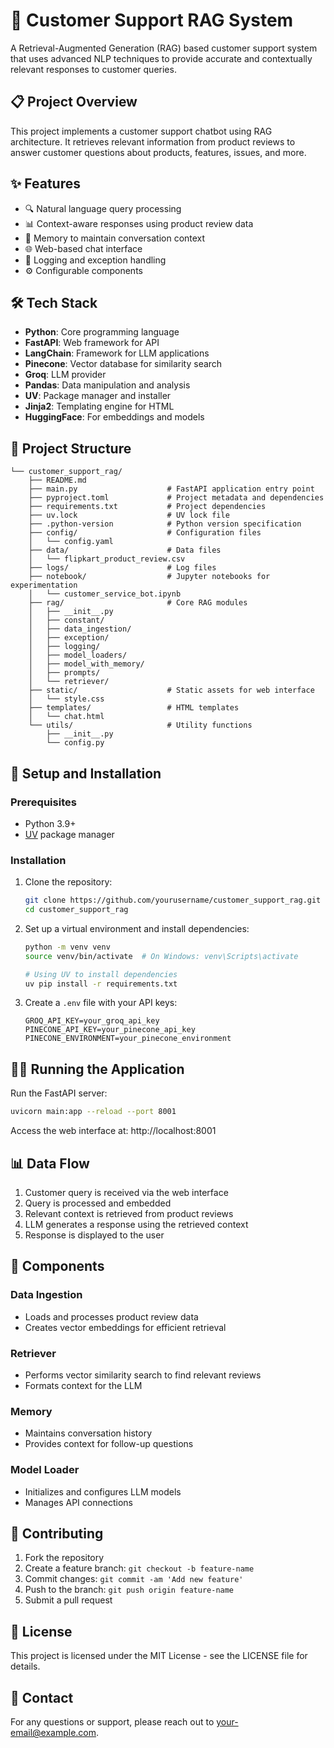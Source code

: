 # 🤖 Customer Support RAG System

A Retrieval-Augmented Generation (RAG) based customer support system that uses advanced NLP techniques to provide accurate and contextually relevant responses to customer queries.

## 📋 Project Overview

This project implements a customer support chatbot using RAG architecture. It retrieves relevant information from product reviews to answer customer questions about products, features, issues, and more.

## ✨ Features

- 🔍 Natural language query processing
- 📊 Context-aware responses using product review data
- 💾 Memory to maintain conversation context
- 🌐 Web-based chat interface
- 📝 Logging and exception handling
- ⚙️ Configurable components

## 🛠️ Tech Stack

- **Python**: Core programming language
- **FastAPI**: Web framework for API
- **LangChain**: Framework for LLM applications
- **Pinecone**: Vector database for similarity search
- **Groq**: LLM provider
- **Pandas**: Data manipulation and analysis
- **UV**: Package manager and installer
- **Jinja2**: Templating engine for HTML
- **HuggingFace**: For embeddings and models

## 📁 Project Structure

```
└── customer_support_rag/
    ├── README.md
    ├── main.py                    # FastAPI application entry point
    ├── pyproject.toml             # Project metadata and dependencies
    ├── requirements.txt           # Project dependencies
    ├── uv.lock                    # UV lock file
    ├── .python-version            # Python version specification
    ├── config/                    # Configuration files
    │   └── config.yaml
    ├── data/                      # Data files
    │   └── flipkart_product_review.csv
    ├── logs/                      # Log files
    ├── notebook/                  # Jupyter notebooks for experimentation
    │   └── customer_service_bot.ipynb
    ├── rag/                       # Core RAG modules
    │   ├── __init__.py
    │   ├── constant/
    │   ├── data_ingestion/
    │   ├── exception/
    │   ├── logging/
    │   ├── model_loaders/
    │   ├── model_with_memory/
    │   ├── prompts/
    │   └── retriever/
    ├── static/                    # Static assets for web interface
    │   └── style.css
    ├── templates/                 # HTML templates
    │   └── chat.html
    └── utils/                     # Utility functions
        ├── __init__.py
        └── config.py
```

## 🚀 Setup and Installation

### Prerequisites

- Python 3.9+
- [UV](https://github.com/astral-sh/uv) package manager

### Installation

1. Clone the repository:
   ```bash
   git clone https://github.com/yourusername/customer_support_rag.git
   cd customer_support_rag
   ```

2. Set up a virtual environment and install dependencies:
   ```bash
   python -m venv venv
   source venv/bin/activate  # On Windows: venv\Scripts\activate
   
   # Using UV to install dependencies
   uv pip install -r requirements.txt
   ```

3. Create a `.env` file with your API keys:
   ```
   GROQ_API_KEY=your_groq_api_key
   PINECONE_API_KEY=your_pinecone_api_key
   PINECONE_ENVIRONMENT=your_pinecone_environment
   ```

## 🏃‍♂️ Running the Application

Run the FastAPI server:
```bash
uvicorn main:app --reload --port 8001
```

Access the web interface at: http://localhost:8001

## 📊 Data Flow

1. Customer query is received via the web interface
2. Query is processed and embedded
3. Relevant context is retrieved from product reviews
4. LLM generates a response using the retrieved context
5. Response is displayed to the user

## 🧩 Components

### Data Ingestion
- Loads and processes product review data
- Creates vector embeddings for efficient retrieval

### Retriever
- Performs vector similarity search to find relevant reviews
- Formats context for the LLM

### Memory
- Maintains conversation history
- Provides context for follow-up questions

### Model Loader
- Initializes and configures LLM models
- Manages API connections

## 🤝 Contributing

1. Fork the repository
2. Create a feature branch: `git checkout -b feature-name`
3. Commit changes: `git commit -am 'Add new feature'`
4. Push to the branch: `git push origin feature-name`
5. Submit a pull request

## 📄 License

This project is licensed under the MIT License - see the LICENSE file for details.

## 📧 Contact

For any questions or support, please reach out to [your-email@example.com](mailto:your-email@example.com).
